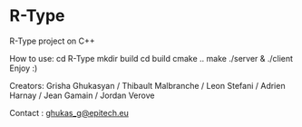 # R-Type
R-Type project on C++

How to use:
cd R-Type
mkdir build
cd build
cmake ..
make
./server & ./client
Enjoy :)


Creators: Grisha Ghukasyan / Thibault Malbranche / Leon Stefani / Adrien Harnay / Jean Gamain / Jordan Verove

Contact : ghukas_g@epitech.eu
